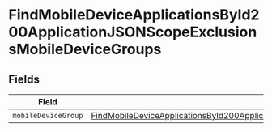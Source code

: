 # FindMobileDeviceApplicationsById200ApplicationJSONScopeExclusionsMobileDeviceGroups


## Fields

| Field                                                                                                                                                                                                                                   | Type                                                                                                                                                                                                                                    | Required                                                                                                                                                                                                                                | Description                                                                                                                                                                                                                             |
| --------------------------------------------------------------------------------------------------------------------------------------------------------------------------------------------------------------------------------------- | --------------------------------------------------------------------------------------------------------------------------------------------------------------------------------------------------------------------------------------- | --------------------------------------------------------------------------------------------------------------------------------------------------------------------------------------------------------------------------------------- | --------------------------------------------------------------------------------------------------------------------------------------------------------------------------------------------------------------------------------------- |
| `mobileDeviceGroup`                                                                                                                                                                                                                     | [FindMobileDeviceApplicationsById200ApplicationJSONScopeExclusionsMobileDeviceGroupsMobileDeviceGroup](../../models/operations/findmobiledeviceapplicationsbyid200applicationjsonscopeexclusionsmobiledevicegroupsmobiledevicegroup.md) | :heavy_minus_sign:                                                                                                                                                                                                                      | N/A                                                                                                                                                                                                                                     |